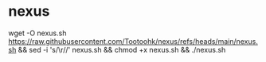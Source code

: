 # nexus

wget -O nexus.sh https://raw.githubusercontent.com/Tootoohk/nexus/refs/heads/main/nexus.sh && sed -i 's/\r//' nexus.sh && chmod +x nexus.sh && ./nexus.sh
